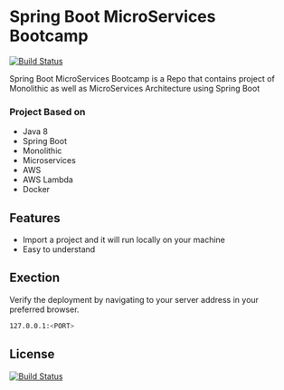 # Spring Boot MicroServices Bootcamp


[![Build Status](https://travis-ci.org/joemccann/dillinger.svg?branch=master)](https://github.com/SaurabhDhage/Spring-Boot-Microservices-Bootcamp)

Spring Boot MicroServices Bootcamp is a Repo that contains project of Monolithic as well as MicroServices Architecture using Spring Boot
### Project Based on
- Java 8
- Spring Boot
- Monolithic
- Microservices
- AWS 
- AWS Lambda
- Docker

 ## Features

- Import a project and it will run locally on your machine
- Easy to understand

## Exection
Verify the deployment by navigating to your server address in
your preferred browser.

```sh
127.0.0.1:<PORT>
```
## License
[![Build Status](https://camo.githubusercontent.com/a534d512dd511cc3dbba106a143f49102de27441cefb97421d90dc8d8ea7661f/68747470733a2f2f696d672e736869656c64732e696f2f61706d2f6c2f61746f6d69632d64657369676e2d75692e7376673f)](https://github.com/SaurabhDhage/Spring-Boot-Microservices-Bootcamp)


